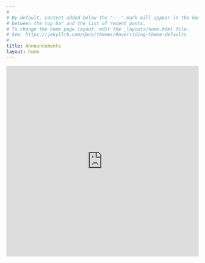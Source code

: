 ```yaml
---
#
# By default, content added below the "---" mark will appear in the home page
# between the top bar and the list of recent posts.
# To change the home page layout, edit the _layouts/home.html file.
# See: https://jekyllrb.com/docs/themes/#overriding-theme-defaults
#
title: Announcements
layout: home
---
```


<iframe src="https://calendar.google.com/calendar/embed?height=600&amp;wkst=1&amp;bgcolor=%23ffffff&amp;ctz=America%2FLos_Angeles&amp;src=dWNzYi5lZHVfdDIwc3I4anY2NWRxcXV2dTNqanU2NHRqc2NAZ3JvdXAuY2FsZW5kYXIuZ29vZ2xlLmNvbQ&amp;src=dWNzYnB1YmxpY2NhbGVuZGFyQGdtYWlsLmNvbQ&amp;color=%23B39DDB&amp;color=%23A79B8E&amp;showTitle=0&amp;showDate=1&amp;showPrint=0" style="border-width:0" width="100%" height="500" frameborder="0" scrolling="no"></iframe>

<br>
